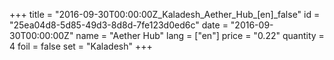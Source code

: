 +++
title = "2016-09-30T00:00:00Z_Kaladesh_Aether_Hub_[en]_false"
id = "25ea04d8-5d85-49d3-8d8d-7fe123d0ed6c"
date = "2016-09-30T00:00:00Z"
name = "Aether Hub"
lang = ["en"]
price = "0.22"
quantity = 4
foil = false
set = "Kaladesh"
+++
